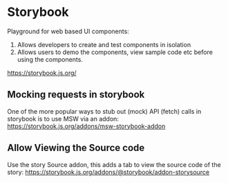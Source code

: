 # Storybook

Playground for web based UI components:
1. Allows developers to create and test components in isolation
2. Allows users to demo the components, view sample code etc before using the components.

https://storybook.js.org/

## Mocking requests in storybook
One of the more popular ways to stub out (mock) API (fetch) calls in storybook is to use MSW via an addon:
https://storybook.js.org/addons/msw-storybook-addon

## Allow Viewing the Source code
Use the story Source addon, this adds a tab to view the source code of the story:
https://storybook.js.org/addons/@storybook/addon-storysource
